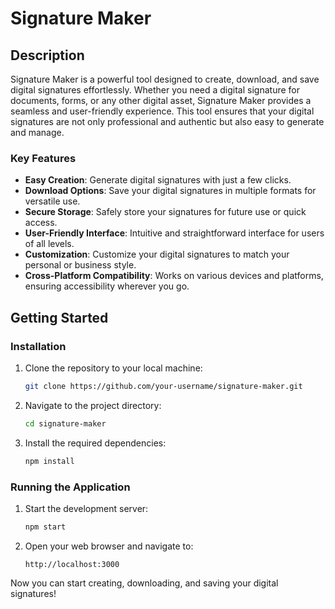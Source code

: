 # Signature Maker

## Description

Signature Maker is a powerful tool designed to create, download, and save digital signatures effortlessly. Whether you need a digital signature for documents, forms, or any other digital asset, Signature Maker provides a seamless and user-friendly experience. This tool ensures that your digital signatures are not only professional and authentic but also easy to generate and manage.

### Key Features

- **Easy Creation**: Generate digital signatures with just a few clicks.
- **Download Options**: Save your digital signatures in multiple formats for versatile use.
- **Secure Storage**: Safely store your signatures for future use or quick access.
- **User-Friendly Interface**: Intuitive and straightforward interface for users of all levels.
- **Customization**: Customize your digital signatures to match your personal or business style.
- **Cross-Platform Compatibility**: Works on various devices and platforms, ensuring accessibility wherever you go.

## Getting Started

### Installation

1. Clone the repository to your local machine:
    ```sh
    git clone https://github.com/your-username/signature-maker.git
    ```
2. Navigate to the project directory:
    ```sh
    cd signature-maker
    ```
3. Install the required dependencies:
    ```sh
    npm install
    ```

### Running the Application

1. Start the development server:
    ```sh
    npm start
    ```
2. Open your web browser and navigate to:
    ```
    http://localhost:3000
    ```

Now you can start creating, downloading, and saving your digital signatures!
